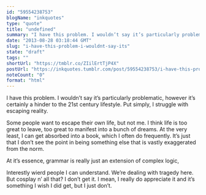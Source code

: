 ```yaml
---
id: "59554238753"
blogName: "inkquotes"
type: "quote"
title: "undefined"
summary: "I have this problem. I wouldn’t say it’s particularly problematic, however it’s certainly a hinder to the 21st century..."
date: "2013-08-28 03:18:44 GMT"
slug: "i-have-this-problem-i-wouldnt-say-its"
state: "draft"
tags: ""
shortUrl: "https://tmblr.co/ZIilErtTjP4X"
postUrl: "https://inkquotes.tumblr.com/post/59554238753/i-have-this-problem-i-wouldnt-say-its"
noteCount: "0"
format: "html"
---
```


I have this problem. I wouldn’t say it’s particularly problematic, however it’s certainly a hinder to the 21st century lifestyle. Put simply, I struggle with escaping reality.

Some people want to escape their own life, but not me. I think life is too great to leave, too great to manifest into a bunch of dreams. At the very least, I can get absorbed into a book, which I often do frequently. It’s just that I don’t see the point in being something else that is vastly exaggerated from the norm.

At it’s essence, grammar is really just an extension of complex logic, 

Interestly wierd people I can understand. We’re dealing with tragedy here. But cosplay n’ all that? I don’t get it. I mean, I really do appreciate it and it’s something I wish I did get, but I just don’t.